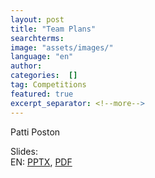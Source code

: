 ```yaml
---
layout: post
title: "Team Plans"
searchterms:
image: "assets/images/"
language: "en"
author:
categories:  []
tag: Competitions
featured: true
excerpt_separator: <!--more-->
---
```


Patti Poston<br>

Slides:<br>
 EN: <a href="/translations/en-us/Competitions/TeamPlans.pptx">PPTX</a>,
 <a href="/translations/en-us/Competitions/TeamPlans.pdf">PDF</a><br>
